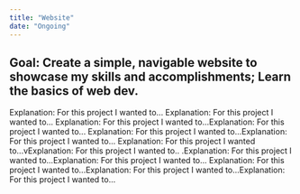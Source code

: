 ```yaml
---
title: "Website"
date: "Ongoing"
---
```

Goal: Create a simple, navigable website to showcase my skills and accomplishments; Learn the basics of web dev.
---


Explanation: For this project I wanted to... Explanation: For this project I wanted to...
Explanation: For this project I wanted to...Explanation: For this project I wanted to...
Explanation: For this project I wanted to...Explanation: For this project I wanted to...
Explanation: For this project I wanted to...vExplanation: For this project I wanted to..
.Explanation: For this project I wanted to...Explanation: For this project I wanted to...
Explanation: For this project I wanted to...Explanation: 
For this project I wanted to...Explanation: For this project I wanted to...